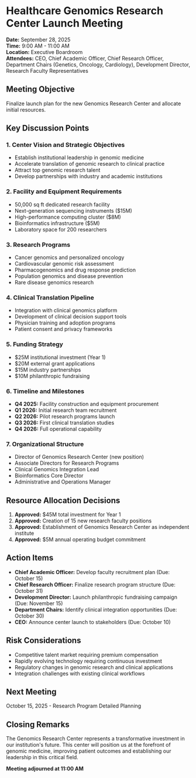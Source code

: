 # Healthcare Genomics Research Center Launch Meeting

**Date:** September 28, 2025  
**Time:** 9:00 AM - 11:00 AM  
**Location:** Executive Boardroom  
**Attendees:** CEO, Chief Academic Officer, Chief Research Officer, Department Chairs (Genetics, Oncology, Cardiology), Development Director, Research Faculty Representatives  

## Meeting Objective
Finalize launch plan for the new Genomics Research Center and allocate initial resources.

## Key Discussion Points

### 1. Center Vision and Strategic Objectives
- Establish institutional leadership in genomic medicine
- Accelerate translation of genomic research to clinical practice
- Attract top genomic research talent
- Develop partnerships with industry and academic institutions

### 2. Facility and Equipment Requirements
- 50,000 sq ft dedicated research facility
- Next-generation sequencing instruments ($15M)
- High-performance computing cluster ($8M)
- Bioinformatics infrastructure ($5M)
- Laboratory space for 200 researchers

### 3. Research Programs
- Cancer genomics and personalized oncology
- Cardiovascular genomic risk assessment
- Pharmacogenomics and drug response prediction
- Population genomics and disease prevention
- Rare disease genomics research

### 4. Clinical Translation Pipeline
- Integration with clinical genomics platform
- Development of clinical decision support tools
- Physician training and adoption programs
- Patient consent and privacy frameworks

### 5. Funding Strategy
- $25M institutional investment (Year 1)
- $20M external grant applications
- $15M industry partnerships
- $10M philanthropic fundraising

### 6. Timeline and Milestones
- **Q4 2025:** Facility construction and equipment procurement
- **Q1 2026:** Initial research team recruitment
- **Q2 2026:** Pilot research programs launch
- **Q3 2026:** First clinical translation studies
- **Q4 2026:** Full operational capability

### 7. Organizational Structure
- Director of Genomics Research Center (new position)
- Associate Directors for Research Programs
- Clinical Genomics Integration Lead
- Bioinformatics Core Director
- Administrative and Operations Manager

## Resource Allocation Decisions
1. **Approved:** $45M total investment for Year 1
2. **Approved:** Creation of 15 new research faculty positions
3. **Approved:** Establishment of Genomics Research Center as independent institute
4. **Approved:** $5M annual operating budget commitment

## Action Items
- **Chief Academic Officer:** Develop faculty recruitment plan (Due: October 15)
- **Chief Research Officer:** Finalize research program structure (Due: October 31)
- **Development Director:** Launch philanthropic fundraising campaign (Due: November 15)
- **Department Chairs:** Identify clinical integration opportunities (Due: October 30)
- **CEO:** Announce center launch to stakeholders (Due: October 10)

## Risk Considerations
- Competitive talent market requiring premium compensation
- Rapidly evolving technology requiring continuous investment
- Regulatory changes in genomic research and clinical applications
- Integration challenges with existing clinical workflows

## Next Meeting
October 15, 2025 - Research Program Detailed Planning

## Closing Remarks
The Genomics Research Center represents a transformative investment in our institution's future. This center will position us at the forefront of genomic medicine, improving patient outcomes and establishing our leadership in this critical field.

**Meeting adjourned at 11:00 AM**